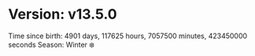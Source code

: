 # Version: v13.5.0
Time since birth: 4901 days, 117625 hours, 7057500 minutes, 423450000 seconds
Season: Winter ❄️
